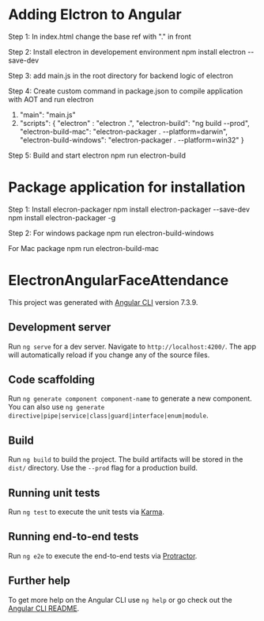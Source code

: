# Adding Elctron to Angular

Step 1:
In index.html change the base ref with "." in front
<base href="./">

Step 2:
Install electron in developement environment
npm install electron --save-dev

Step 3:
add main.js in the root directory for backend logic of electron

Step 4:
Create custom command in package.json to compile application with AOT and run electron

1. "main": "main.js"
2. "scripts": {
    "electron" : "electron .",
    "electron-build": "ng build --prod",
    "electron-build-mac": "electron-packager . --platform=darwin",
    "electron-build-windows": "electron-packager . --platform=win32"
}

Step 5:
Build and start electron
npm run electron-build

# Package application for installation

Step 1:
Install elecron-packager
npm install electron-packager --save-dev
npm install electron-packager -g

Step 2:
For windows package
npm run electron-build-windows

For Mac package
npm run electron-build-mac




# ElectronAngularFaceAttendance

This project was generated with [Angular CLI](https://github.com/angular/angular-cli) version 7.3.9.

## Development server

Run `ng serve` for a dev server. Navigate to `http://localhost:4200/`. The app will automatically reload if you change any of the source files.

## Code scaffolding

Run `ng generate component component-name` to generate a new component. You can also use `ng generate directive|pipe|service|class|guard|interface|enum|module`.

## Build

Run `ng build` to build the project. The build artifacts will be stored in the `dist/` directory. Use the `--prod` flag for a production build.

## Running unit tests

Run `ng test` to execute the unit tests via [Karma](https://karma-runner.github.io).

## Running end-to-end tests

Run `ng e2e` to execute the end-to-end tests via [Protractor](http://www.protractortest.org/).

## Further help

To get more help on the Angular CLI use `ng help` or go check out the [Angular CLI README](https://github.com/angular/angular-cli/blob/master/README.md).
